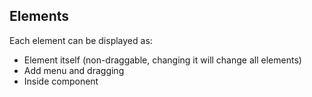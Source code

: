 ## Elements

Each element can be displayed as:

  - Element itself (non-draggable, changing it will change all elements)
  - Add menu and dragging
  - Inside component
